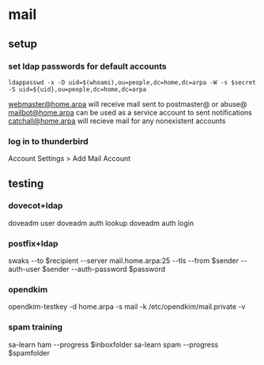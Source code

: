 # mail

## setup

### set ldap passwords for default accounts
`ldappasswd -x -D uid=$(whoami),ou=people,dc=home,dc=arpa -W -s $secret -S uid=${uid},ou=people,dc=home,dc=arpa`

webmaster@home.arpa will receive mail sent to postmaster@ or abuse@
mailbot@home.arpa can be used as a service account to sent notifications
catchall@home.arpa will recieve mail for any nonexistent accounts

### log in to thunderbird

Account Settings > Add Mail Account

## testing

### dovecot+ldap
doveadm user
doveadm auth lookup
doveadm auth login

### postfix+ldap
swaks --to $recipient --server mail.home.arpa:25 --tls --from $sender --auth-user $sender --auth-password $password

### opendkim
opendkim-testkey -d home.arpa -s mail -k /etc/opendkim/mail.private -v

### spam training

sa-learn ham --progress $inboxfolder
sa-learn spam --progress $spamfolder